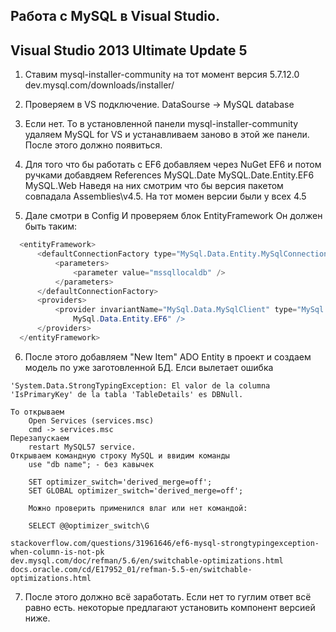 ## Работа с MySQL в Visual Studio.
## Visual Studio 2013 Ultimate Update 5

1. Ставим mysql-installer-community
	на тот момент версия 5.7.12.0
	dev.mysql.com/downloads/installer/
  
2. Проверяем в VS подключение.
	DataSourse -> MySQL database
  
3. Если нет. То в установленной панели mysql-installer-community удаляем 
	MySQL for VS и устанавливаем заново в этой же панели. После этого должно появиться.
  
4. Для того что бы работать с EF6 добавляем через NuGet EF6 и потом ручками добавдяем References
	MySQL.Date
	MySQL.Date.Entity.EF6
	MySQL.Web
	Наведя на них смотрим что бы версия пакетом совпадала Assemblies\v4.5.
	На тот момен версии были у всех 4.5
  
5. Дале смотри в Config И проверяем блок EntityFramework
	Он должен быть таким:
	
  ```C#
  	<entityFramework>
		<defaultConnectionFactory type="MySql.Data.Entity.MySqlConnectionFactory, MySql.Data.Entity.EF6">
			<parameters>
				<parameter value="mssqllocaldb" />
			</parameters>
		</defaultConnectionFactory>
		<providers>
			<provider invariantName="MySql.Data.MySqlClient" type="MySql.Data.MySqlClient.MySqlProviderServices, 
				MySql.Data.Entity.EF6" />
		</providers>
	</entityFramework>
  ```


6. После этого добавляем "New Item" ADO Entity в проект и создаем модель по уже заготовленной БД.
	Елси вылетает ошибка 
	
  ``
  'System.Data.StrongTypingException: El valor de la columna 'IsPrimaryKey' de la tabla 'TableDetails' es DBNull.
  ``
	
	То открываем 
		Open Services (services.msc) 
		cmd -> services.msc
	Перезапускаем
		restart MySQL57 service.
	Открываем командную строку MySQL и ввидим команды
		use "db name"; - без кавычек
		
		SET optimizer_switch='derived_merge=off';
		SET GLOBAL optimizer_switch='derived_merge=off';
		
		Можно проверить применился влаг или нет командой:
		
		SELECT @@optimizer_switch\G
		
	stackoverflow.com/questions/31961646/ef6-mysql-strongtypingexception-when-column-is-not-pk	
	dev.mysql.com/doc/refman/5.6/en/switchable-optimizations.html
	docs.oracle.com/cd/E17952_01/refman-5.5-en/switchable-optimizations.html
	
7. После этого должно всё заработать. Если нет то гуглим ответ всё равно есть.
	некоторые предлагают установить компонент версией ниже.
